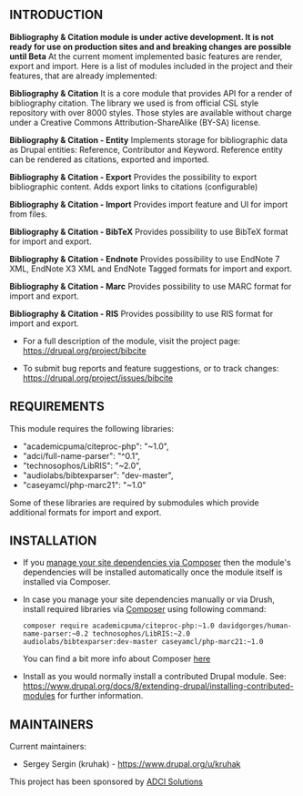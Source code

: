 INTRODUCTION
------------

 **Bibliography & Citation module is under active development. It is not ready for use on production sites and and breaking changes are possible until Beta**
 At the current moment implemented basic features are render, export and import. Here is a list of modules included in the project and their features, that are already implemented:

 **Bibliography & Citation**
 It is a core module that provides API for a render of bibliography citation. The library we used is from official CSL style repository with over 8000 styles. Those styles are available without charge under a Creative Commons Attribution-ShareAlike (BY-SA) license.

 **Bibliography & Citation - Entity**
 Implements storage for bibliographic data as Drupal entities: Reference, Contributor and Keyword. Reference entity can be rendered as citations, exported and imported.

 **Bibliography & Citation - Export** 
 Provides the possibility to export bibliographic content. Adds export links to citations (configurable)

 **Bibliography & Citation - Import** 
 Provides import feature and UI for import from files.

 **Bibliography & Citation - BibTeX**
 Provides possibility to use BibTeX format for import and export.

 **Bibliography & Citation - Endnote**
  Provides possibility to use EndNote 7 XML, EndNote X3 XML and EndNote Tagged formats for import and export.

 **Bibliography & Citation - Marc**
 Provides possibility to use MARC format for import and export.

 **Bibliography & Citation - RIS**
 Provides possibility to use RIS format for import and export.

 * For a full description of the module, visit the project page:
   https://drupal.org/project/bibcite

 * To submit bug reports and feature suggestions, or to track changes:
   https://drupal.org/project/issues/bibcite

REQUIREMENTS
------------

This module requires the following libraries:

 * "academicpuma/citeproc-php": "~1.0",
 * "adci/full-name-parser": "^0.1",
 * "technosophos/LibRIS": "~2.0",
 * "audiolabs/bibtexparser": "dev-master",
 * "caseyamcl/php-marc21": "~1.0"

 Some of these libraries are required by submodules which provide additional formats for import and export.

INSTALLATION
------------

 * If you [manage your site dependencies via Composer](https://www.drupal.org/docs/develop/using-composer/using-composer-to-manage-drupal-site-dependencies)
   then the module's dependencies will be installed automatically once the module itself is installed
   via Composer.

 * In case you manage your site dependencies manually or via Drush,
   install required libraries via [Composer](https://www.drupal.org/docs/8/extending-drupal/installing-modules-composer-dependencies)
   using following command:

   `composer require academicpuma/citeproc-php:~1.0 davidgorges/human-name-parser:~0.2 technosophos/LibRIS:~2.0 audiolabs/bibtexparser:dev-master caseyamcl/php-marc21:~1.0`

   You can find a bit more info about Composer [here](https://www.drupal.org/node/2804889#comment-11651131)

 * Install as you would normally install a contributed Drupal module. See:
   https://www.drupal.org/docs/8/extending-drupal/installing-contributed-modules
   for further information.

MAINTAINERS
-----------

Current maintainers:
 * Sergey Sergin (kruhak) - https://www.drupal.org/u/kruhak

This project has been sponsored by [ADCI Solutions](http://www.adcisolutions.com/)
